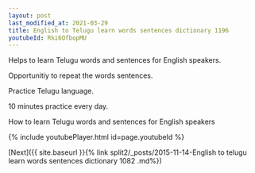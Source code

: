 ```yaml
---
layout: post
last_modified_at: 2021-03-29
title: English to Telugu learn words sentences dictionary 1196 
youtubeId: Rki6OfbopMU
---
```

 
 
Helps to learn Telugu words and sentences for English speakers.

Opportunitiy to repeat the words sentences. 

Practice Telugu language. 
 
10 minutes practice every day. 
 
How to learn Telugu words and sentences for English speakers 
 
{% include youtubePlayer.html id=page.youtubeId %}
 
 
[Next]({{ site.baseurl }}{% link  split2/_posts/2015-11-14-English to telugu learn words sentences dictionary 1082 .md%})
 
